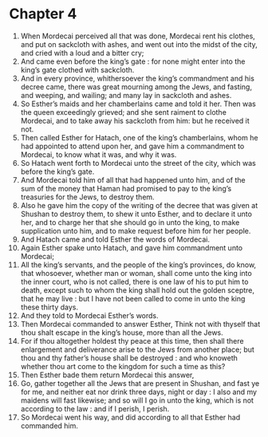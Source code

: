 # Chapter 4

1. When Mordecai perceived all that was done, Mordecai rent his clothes, and put on sackcloth with ashes, and went out into the midst of the city, and cried with a loud and a bitter cry;
2. And came even before the king’s gate : for none might enter into the king’s gate clothed with sackcloth.
3. And in every province, whithersoever the king’s commandment and his decree came, there was great mourning among the Jews, and fasting, and weeping, and wailing; and many lay in sackcloth and ashes.
4. So Esther’s maids and her chamberlains came and told it her. Then was the queen exceedingly grieved; and she sent raiment to clothe Mordecai, and to take away his sackcloth from him: but he received it not.
5. Then called Esther for Hatach, one of the king’s chamberlains, whom he had appointed to attend upon her, and gave him a commandment to Mordecai, to know what it was, and why it was.
6. So Hatach went forth to Mordecai unto the street of the city, which was before the king’s gate.
7. And Mordecai told him of all that had happened unto him, and of the sum of the money that Haman had promised to pay to the king’s treasuries for the Jews, to destroy them.
8. Also he gave him the copy of the writing of the decree that was given at Shushan to destroy them, to shew it unto Esther, and to declare it unto her, and to charge her that she should go in unto the king, to make supplication unto him, and to make request before him for her people.
9. And Hatach came and told Esther the words of Mordecai.
10. Again Esther spake unto Hatach, and gave him commandment unto Mordecai;
11. All the king’s servants, and the people of the king’s provinces, do know, that whosoever, whether man or woman, shall come unto the king into the inner court, who is not called, there is one law of his to put him to death, except such to whom the king shall hold out the golden sceptre, that he may live : but I have not been called to come in unto the king these thirty days.
12. And they told to Mordecai Esther’s words.
13. Then Mordecai commanded to answer Esther, Think not with thyself that thou shalt escape in the king’s house, more than all the Jews.
14. For if thou altogether holdest thy peace at this time, then shall there enlargement and deliverance arise to the Jews from another place; but thou and thy father’s house shall be destroyed : and who knoweth whether thou art come to the kingdom for such a time as this?
15. Then Esther bade them return Mordecai this answer,
16. Go, gather together all the Jews that are present in Shushan, and fast ye for me, and neither eat nor drink three days, night or day : I also and my maidens will fast likewise; and so will I go in unto the king, which is not according to the law : and if I perish, I perish.
17. So Mordecai went his way, and did according to all that Esther had commanded him.

